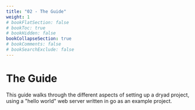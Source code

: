 ```yaml
---
title: "02 - The Guide"
weight: 1
# bookFlatSection: false
# bookToc: true
# bookHidden: false
bookCollapseSection: true
# bookComments: false
# bookSearchExclude: false
---
```


# The Guide

This guide walks through the different aspects of setting up a dryad project, using a "hello world" web server written in go as an example project.
